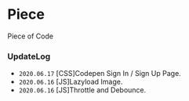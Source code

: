 # Piece

Piece of Code

### UpdateLog

- `2020.06.17` [CSS]Codepen Sign In / Sign Up Page.
- `2020.06.16` [JS]Lazyload Image.
- `2020.06.16` [JS]Throttle and Debounce.
